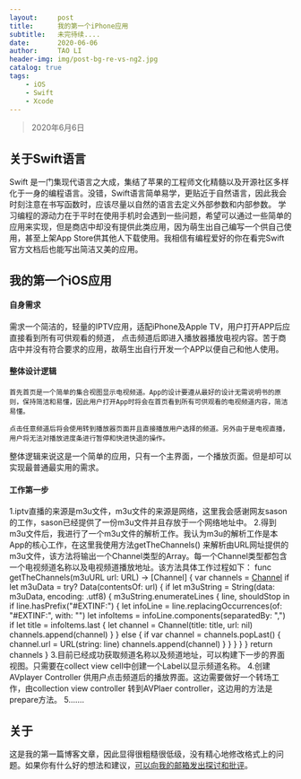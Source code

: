 ```yaml
---
layout:     post
title:      我的第一个iPhone应用
subtitle:   未完待续....
date:       2020-06-06
author:     TAO LI
header-img: img/post-bg-re-vs-ng2.jpg
catalog: true
tags:
    - iOS
    - Swift
    - Xcode
---
```


>2020年6月6日

## 关于Swift语言

  Swift 是一门集现代语言之大成，集结了苹果的工程师文化精髓以及开源社区多样化于一身的编程语言。没错，Swift语言简单易学，更贴近于自然语言，因此我会时刻注意在书写函数时，应该尽量以自然的语言去定义外部参数和内部参数。
  学习编程的源动力在于平时在使用手机时会遇到一些问题，希望可以通过一些简单的应用来实现，但是商店中却没有提供此类应用，因为萌生出自己编写一个供自己使用，甚至上架App Store供其他人下载使用。我相信有编程爱好的你在看完Swift官方文档后也能写出简洁又美的应用。

## 我的第一个iOS应用

####   自身需求

需求一个简洁的，轻量的IPTV应用，适配iPhone及Apple TV，用户打开APP后应直接看到所有可供观看的频道， 点击频道后即进入播放器播放电视内容。苦于商店中并没有符合要求的应用，故萌生出自行开发一个APP以便自己和他人使用。

####   整体设计逻辑

    首先首页是一个简单的集合视图显示电视频道。App的设计要遵从最好的设计无需说明书的原则，保持简洁和易懂，因此用户打开App时将会在首页看到所有可供观看的电视频道内容，简洁易懂。

    点击任意频道后将会使用转到播放器页面并且直接播放用户选择的频道。另外由于是电视直播，用户将无法对播放进度条进行暂停和快进快退的操作。
 整体逻辑来说这是一个简单的应用，只有一个主界面，一个播放页面。但是却可以实现最普通最实用的需求。


#### 工作第一步

1.iptv直播的来源是m3u文件，m3u文件的来源是网络，这里我会感谢网友sason的工作，sason已经提供了一份m3u文件并且存放于一个网络地址中。
2.得到m3u文件后，我进行了一个m3u文件的解析工作。我认为m3u的解析工作是本App的核心工作，在这里我使用方法getTheChannels() 来解析由URL网址提供的m3u文件，该方法将输出一个Channel类型的Array。每一个Channel类型都包含一个电视频道名称以及电视频道播放地址。该方法具体工作过程如下：
func getTheChannels(m3uURL url: URL) -> [Channel] {
    var channels = [Channel]()
    if let m3uData = try? Data(contentsOf: url) {
        if let m3uString = String(data: m3uData, encoding: .utf8) {
            m3uString.enumerateLines { line, shouldStop in
                if line.hasPrefix("#EXTINF:") {
                    let infoLine = line.replacingOccurrences(of: "#EXTINF:", with: "")
                    let infoItems = infoLine.components(separatedBy: ",")
                    if let title = infoItems.last {
                        let channel = Channel(title: title, url: nil)
                        channels.append(channel)
                    }
                } else {
                    if var channel = channels.popLast() {
                        channel.url = URL(string: line)
                        channels.append(channel)
                    }
                }
            }
        }
    }
    return channels
}
3.目前已经成功获取频道名称以及频道地址，可以构建下一步的界面视图。只需要在collect view cell中创建一个Label以显示频道名称。
4.创建AVplayer Controller 供用户点击频道后的播放界面。这边需要做好一个转场工作，由collection view controller 转到AVPlaer controller，这边用的方法是prepare方法。
5.......

## 关于

这是我的第一篇博客文章，因此显得很粗糙很低级，没有精心地修改格式上的问题。如果你有什么好的想法和建议，[可以向我的邮箱发出探讨和批评](taoli@me.com)。

